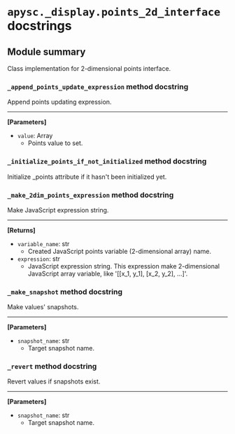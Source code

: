 # `apysc._display.points_2d_interface` docstrings

## Module summary

Class implementation for 2-dimensional points interface.

### `_append_points_update_expression` method docstring

Append points updating expression.<hr>

**[Parameters]**

- `value`: Array
  - Points value to set.

### `_initialize_points_if_not_initialized` method docstring

Initialize _points attribute if it hasn't been initialized yet.

### `_make_2dim_points_expression` method docstring

Make JavaScript expression string.<hr>

**[Returns]**

- `variable_name`: str
  - Created JavaScript points variable (2-dimensional array) name.
- `expression`: str
  - JavaScript expression string. This expression make 2-dimensional JavaScript array variable, like '[[x_1, y_1], [x_2, y_2], ...]'.

### `_make_snapshot` method docstring

Make values' snapshots.<hr>

**[Parameters]**

- `snapshot_name`: str
  - Target snapshot name.

### `_revert` method docstring

Revert values if snapshots exist.<hr>

**[Parameters]**

- `snapshot_name`: str
  - Target snapshot name.